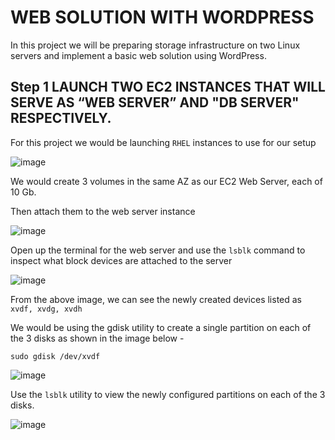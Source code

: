 # WEB SOLUTION WITH WORDPRESS

In this project we will be preparing storage infrastructure on two Linux servers and implement a basic web solution using WordPress.

## Step 1 LAUNCH TWO EC2 INSTANCES THAT WILL SERVE AS “WEB SERVER” AND "DB SERVER" RESPECTIVELY.
For this project we would be launching `RHEL` instances to use for our setup

![image](https://user-images.githubusercontent.com/22638955/135489142-f537e09e-4b9a-46cc-a2ec-cc7b913844ca.png)

We would create 3 volumes in the same AZ as our EC2 Web Server, each of 10 Gb.

Then attach them to the web server instance

![image](https://user-images.githubusercontent.com/22638955/135502905-9674d859-5c4c-4bd7-8238-4736e2633883.png)

Open up the terminal for the web server and use the `lsblk` command to inspect what block devices are attached to the server

![image](https://user-images.githubusercontent.com/22638955/135503674-0028465e-3cb4-4a21-b2b0-8b08eb57c179.png)

From the above image, we can see the newly created devices listed as `xvdf, xvdg, xvdh`

We would be using the gdisk utility to create a single partition on each of the 3 disks as shown in the image below - 

```
sudo gdisk /dev/xvdf
```

![image](https://user-images.githubusercontent.com/22638955/135505250-a1b76a0a-1fbc-4ce0-8661-b38f18dac842.png)

Use the `lsblk` utility to view the newly configured partitions on each of the 3 disks.

![image](https://user-images.githubusercontent.com/22638955/135506269-820be82d-7033-4712-84e8-1369a5833593.png)


